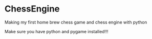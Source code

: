 # ChessEngine
Making my first home brew chess game and chess engine with python

Make sure you have python and pygame installed!!!